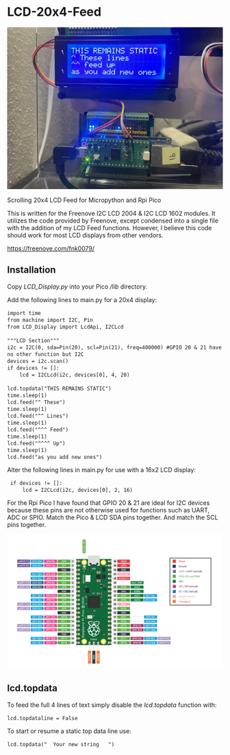 # LCD-20x4-Feed

![LCD Feed](/images/LCD_Feed.jpg#center)

Scrolling 20x4 LCD Feed for Micropython and Rpi Pico

This is written for the Freenove I2C LCD 2004 & I2C LCD 1602 modules. It utilizes the code provided by Freenove, except condensed into a single file with the addition of my LCD Feed functions. However, I believe this code should work for most LCD displays from other vendors.

https://freenove.com/fnk0079/

## Installation

Copy *LCD_Display.py* into your Pico */lib* directory.

Add the following lines to main.py for a 20x4 display:

    import time
    from machine import I2C, Pin
    from LCD_Display import LcdApi, I2CLcd

    """LCD Section"""
    i2c = I2C(0, sda=Pin(20), scl=Pin(21), freq=400000) #GPIO 20 & 21 have no other function but I2C
    devices = i2c.scan()
    if devices != []:
        lcd = I2CLcd(i2c, devices[0], 4, 20)

    lcd.topdata("THIS REMAINS STATIC")
    time.sleep(1)
    lcd.feed("^ These")
    time.sleep(1)
    lcd.feed("^^ Lines")
    time.sleep(1)
    lcd.feed("^^^ Feed")
    time.sleep(1)
    lcd.feed("^^^^ Up")
    time.sleep(1)
    lcd.feed("as you add new ones")

Alter the following lines in main.py for use with a 16x2 LCD display:

     if devices != []:
         lcd = I2CLcd(i2c, devices[0], 2, 16)

For the Rpi Pico I have found that GPIO 20 & 21 are ideal for I2C devices because these pins are not otherwise used for functions such as UART, ADC or SPIO. Match the Pico & LCD SDA pins together. And match the SCL pins together. 

![Rpi Pico Pinout](/images/Pico_Pinout.png#center)

## lcd.topdata

To feed the full 4 lines of text simply disable the *lcd.topdata* function with:

    lcd.topdataline = False

To start or resume a static top data line use:

    lcd.topdata("  Your new string   ")
